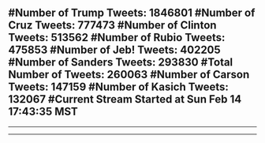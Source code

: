 #Number of Trump Tweets: 1846801
#Number of Cruz Tweets: 777473
#Number of Clinton Tweets: 513562
#Number of Rubio Tweets: 475853
#Number of Jeb! Tweets: 402205
#Number of Sanders Tweets: 293830
#Total Number of Tweets: 260063 
#Number of Carson Tweets: 147159
#Number of Kasich Tweets: 132067
#Current Stream Started at Sun Feb 14 17:43:35 MST
---
---
---
